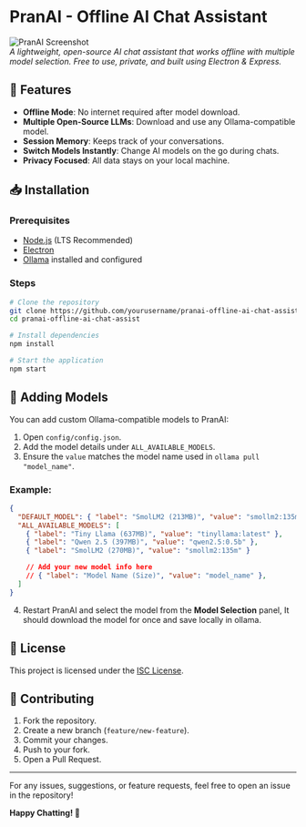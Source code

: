# PranAI - Offline AI Chat Assistant

![PranAI Screenshot](path/to/screenshot.png)  
_A lightweight, open-source AI chat assistant that works offline with multiple model selection. Free to use, private, and built using Electron & Express._

## 🚀 Features

- **Offline Mode**: No internet required after model download.
- **Multiple Open-Source LLMs**: Download and use any Ollama-compatible model.
- **Session Memory**: Keeps track of your conversations.
- **Switch Models Instantly**: Change AI models on the go during chats.
- **Privacy Focused**: All data stays on your local machine.

## 📥 Installation

### Prerequisites

- [Node.js](https://nodejs.org/) (LTS Recommended)
- [Electron](https://www.electronjs.org/)
- [Ollama](https://ollama.ai/) installed and configured

### Steps

```sh
# Clone the repository
git clone https://github.com/yourusername/pranai-offline-ai-chat-assist.git
cd pranai-offline-ai-chat-assist

# Install dependencies
npm install

# Start the application
npm start
```

## 🔧 Adding Models

You can add custom Ollama-compatible models to PranAI:

1. Open `config/config.json`.
2. Add the model details under `ALL_AVAILABLE_MODELS`.
3. Ensure the `value` matches the model name used in `ollama pull "model_name"`.

### Example:

```json
{
  "DEFAULT_MODEL": { "label": "SmolLM2 (213MB)", "value": "smollm2:135m" },
  "ALL_AVAILABLE_MODELS": [
    { "label": "Tiny Llama (637MB)", "value": "tinyllama:latest" },
    { "label": "Qwen 2.5 (397MB)", "value": "qwen2.5:0.5b" },
    { "label": "SmolLM2 (270MB)", "value": "smollm2:135m" }

    // Add your new model info here
    // { "label": "Model Name (Size)", "value": "model_name" },
  ]
}
```

4. Restart PranAI and select the model from the **Model Selection** panel, It should download the model for once and save locally in ollama.

## 📜 License

This project is licensed under the [ISC License](LICENSE).

## 🤝 Contributing

1. Fork the repository.
2. Create a new branch (`feature/new-feature`).
3. Commit your changes.
4. Push to your fork.
5. Open a Pull Request.

---

For any issues, suggestions, or feature requests, feel free to open an issue in the repository!

**Happy Chatting! 🤖**
